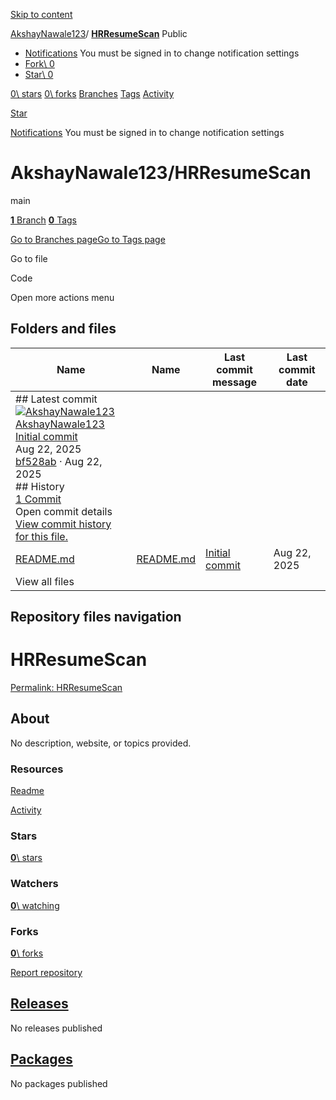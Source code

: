[Skip to content](https://github.com/AkshayNawale123/HRResumeScan#start-of-content)

[AkshayNawale123](https://github.com/AkshayNawale123)/ **[HRResumeScan](https://github.com/AkshayNawale123/HRResumeScan)** Public

- [Notifications](https://github.com/login?return_to=%2FAkshayNawale123%2FHRResumeScan) You must be signed in to change notification settings
- [Fork\\
0](https://github.com/login?return_to=%2FAkshayNawale123%2FHRResumeScan)
- [Star\\
0](https://github.com/login?return_to=%2FAkshayNawale123%2FHRResumeScan)


[0\\
stars](https://github.com/AkshayNawale123/HRResumeScan/stargazers) [0\\
forks](https://github.com/AkshayNawale123/HRResumeScan/forks) [Branches](https://github.com/AkshayNawale123/HRResumeScan/branches) [Tags](https://github.com/AkshayNawale123/HRResumeScan/tags) [Activity](https://github.com/AkshayNawale123/HRResumeScan/activity)

[Star](https://github.com/login?return_to=%2FAkshayNawale123%2FHRResumeScan)

[Notifications](https://github.com/login?return_to=%2FAkshayNawale123%2FHRResumeScan) You must be signed in to change notification settings

# AkshayNawale123/HRResumeScan

main

[**1** Branch](https://github.com/AkshayNawale123/HRResumeScan/branches) [**0** Tags](https://github.com/AkshayNawale123/HRResumeScan/tags)

[Go to Branches page](https://github.com/AkshayNawale123/HRResumeScan/branches)[Go to Tags page](https://github.com/AkshayNawale123/HRResumeScan/tags)

Go to file

Code

Open more actions menu

## Folders and files

| Name | Name | Last commit message | Last commit date |
| --- | --- | --- | --- |
| ## Latest commit<br>[![AkshayNawale123](https://avatars.githubusercontent.com/u/30859158?v=4&size=40)](https://github.com/AkshayNawale123)[AkshayNawale123](https://github.com/AkshayNawale123/HRResumeScan/commits?author=AkshayNawale123)<br>[Initial commit](https://github.com/AkshayNawale123/HRResumeScan/commit/bf528abd305f638690b5f0f9179c2a1505833d7e)<br>Aug 22, 2025<br>[bf528ab](https://github.com/AkshayNawale123/HRResumeScan/commit/bf528abd305f638690b5f0f9179c2a1505833d7e) · Aug 22, 2025<br>## History<br>[1 Commit](https://github.com/AkshayNawale123/HRResumeScan/commits/main/) <br>Open commit details<br>[View commit history for this file.](https://github.com/AkshayNawale123/HRResumeScan/commits/main/) |
| [README.md](https://github.com/AkshayNawale123/HRResumeScan/blob/main/README.md "README.md") | [README.md](https://github.com/AkshayNawale123/HRResumeScan/blob/main/README.md "README.md") | [Initial commit](https://github.com/AkshayNawale123/HRResumeScan/commit/bf528abd305f638690b5f0f9179c2a1505833d7e "Initial commit") | Aug 22, 2025 |
| View all files |

## Repository files navigation

# HRResumeScan

[Permalink: HRResumeScan](https://github.com/AkshayNawale123/HRResumeScan#hrresumescan)

## About

No description, website, or topics provided.


### Resources

[Readme](https://github.com/AkshayNawale123/HRResumeScan#readme-ov-file)

[Activity](https://github.com/AkshayNawale123/HRResumeScan/activity)

### Stars

[**0**\\
stars](https://github.com/AkshayNawale123/HRResumeScan/stargazers)

### Watchers

[**0**\\
watching](https://github.com/AkshayNawale123/HRResumeScan/watchers)

### Forks

[**0**\\
forks](https://github.com/AkshayNawale123/HRResumeScan/forks)

[Report repository](https://github.com/contact/report-content?content_url=https%3A%2F%2Fgithub.com%2FAkshayNawale123%2FHRResumeScan&report=AkshayNawale123+%28user%29)

## [Releases](https://github.com/AkshayNawale123/HRResumeScan/releases)

No releases published

## [Packages](https://github.com/users/AkshayNawale123/packages?repo_name=HRResumeScan)

No packages published